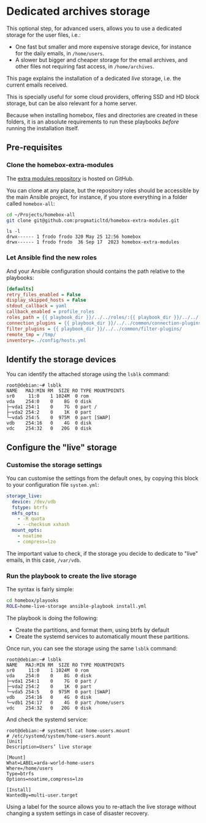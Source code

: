 # Dedicated archives storage

This optional step, for advanced users, allows you to use a dedicated storage for the user files, i.e.:

- One fast but smaller and more expensive storage device, for instance for the daily emails, in `/home/users`.
- A slower but bigger and cheaper storage for the email archives, and other files not requiring fast access, in
  `/home/archives`.

This page explains the installation of a dedicated _live_ storage, i.e. the current emails received.

This is specially useful for some cloud providers, offering SSD and HD block storage, but can be also relevant for a
home server.

Because when installing homebox, files and directories are created in these folders, it is an absolute requirements to
run these playbooks _before_ running the installation itself.

## Pre-requisites

### Clone the homebox-extra-modules

The [extra modules repository](https://github.com/progmaticltd/homebox-extra-modules) is hosted on GitHub.

You can clone at any place, but the repository roles should be accessible by the main Ansible project, for instance, if
you store everything in a folder called `homebox-all`:

```sh
cd ~/Projects/homebox-all
git clone git@github.com:progmaticltd/homebox-extra-modules.git
```

```plain
ls -l
drwx------ 1 frodo frodo 320 May 25 12:56 homebox
drwx------ 1 frodo frodo  36 Sep 17  2023 homebox-extra-modules
```

### Let Ansible find the new roles

And your Ansible configuration should contains the path relative to the playbooks:

```ini
[defaults]
retry_files_enabled = False
display_skipped_hosts = False
stdout_callback = yaml
callback_enabled = profile_roles
roles_path = {{ playbook_dir }}/../../roles/:{{ playbook_dir }}/../../../homebox-extra-modules/roles/
connection_plugins = {{ playbook_dir }}/../../common/connection-plugins/
filter_plugins = {{ playbook_dir }}/../../common/filter-plugins/
remote_tmp = /tmp/
inventory=../config/hosts.yml
```


## Identify the storage devices

You can identify the attached storage using the `lsblk` command:

```plain
root@debian:~# lsblk
NAME   MAJ:MIN RM  SIZE RO TYPE MOUNTPOINTS
sr0     11:0    1 1024M  0 rom
vda    254:0    0    8G  0 disk
├─vda1 254:1    0    7G  0 part /
├─vda2 254:2    0    1K  0 part
└─vda5 254:5    0  975M  0 part [SWAP]
vdb    254:16   0    4G  0 disk
vdc    254:32   0   20G  0 disk
```

## Configure the "live" storage

### Customise the storage settings

You can customise the settings from the default ones, by copying this block to your configuration file `system.yml`:

```yml
storage_live:
  device: /dev/vdb
  fstype: btrfs
  mkfs_opts:
    - -R quota
    - --checksum xxhash
  mount_opts:
    - noatime
    - compress=lzo
```

The important value to check, if the storage you decide to dedicate to "live" emails, in this case, `/var/vdb`.

### Run the playbook to create the live storage

The syntax is fairly simple:

```sh
cd homebox/playooks
ROLE=home-live-storage ansible-playbook install.yml
```

The playbook is doing the following:

- Create the partitions, and format them, using btrfs by default
- Create the systemd services to automatically mount these partitions.

Once run, you can see the storage using the same `lsblk` command:

```plain
root@debian:~# lsblk
NAME   MAJ:MIN RM  SIZE RO TYPE MOUNTPOINTS
sr0     11:0    1 1024M  0 rom
vda    254:0    0    8G  0 disk
├─vda1 254:1    0    7G  0 part /
├─vda2 254:2    0    1K  0 part
└─vda5 254:5    0  975M  0 part [SWAP]
vdb    254:16   0    4G  0 disk
└─vdb1 254:17   0    4G  0 part /home/users
vdc    254:32   0   20G  0 disk
```

And check the systemd service:

```plain
root@debian:~# systemctl cat home-users.mount
# /etc/systemd/system/home-users.mount
[Unit]
Description=Users’ live storage

[Mount]
What=LABEL=arda-world-home-users
Where=/home/users
Type=btrfs
Options=noatime,compress=lzo

[Install]
WantedBy=multi-user.target
```

Using a label for the source allows you to re-attach the live storage without changing a system settings in case of
disaster recovery.
